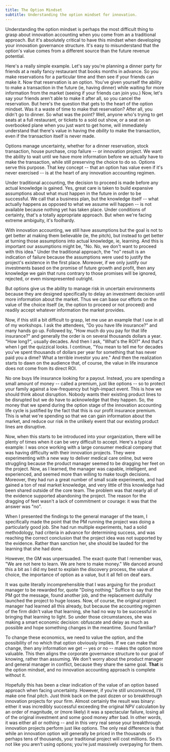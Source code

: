 ```yaml
---
title: The Option Mindset
subtitle: Understanding the option mindset for innovation.
---
```


Understanding the option mindset is perhaps the most difficult thing to grasp about innovation accounting when you come from an a traditional approach. But it's absolutely critical to have this mindset when developing your innovation governance structure.  It's easy to misunderstand that the option's value comes from a different source than the future revenue potential.

Here's a really simple example. Let's say you're planning a dinner party for friends at a really fancy restaurant that books months in advance. So you make reservations for a particular time and then see if your friends can make it. Now that reservation is an option. You've given yourself the ability to make a transaction in the future (ie, having dinner) while waiting for more information from the market (seeing if your friends can join you.)  Now, let's say your friends aren't able to make it after all, so you cancel the reservation. But here's the question that gets to the heart of the option mindset. Was it a waste of time to make that reservation? After all, you didn't go to dinner. So what was the point? Well, anyone who's trying to get seats at a full restaurant, or tickets to a sold out show, or a seat on an overbooked plane when you just want to get home, will immediately understand that there's value in having the *ability* to make the transaction, even if the transaction itself is never made.

Options manage uncertainty,  whether for a dinner reservation, stock transaction, house purchase, crop failure -- or innovation project. We want the ability to wait until we have more information before we actually have to make the transaction, while still preserving the choice to do so. Options serve this purpose. That key concept -- that an option has value even if it's never exercised -- is at the heart of any innovation accounting regimen.

Under traditional accounting, the decision to proceed is made before any actual knowledge is gained. Yes, great care is taken to build expansive assumptions about what must happen in the future in order to be successful. We call that a business plan, but the knowledge itself -- what actually happens as opposed to what we assume will happen -- is not available because nothing yet has taken place. Under conditions of certainty, that's a totally appropriate approach. But when we're facing extreme ambiguity, it's foolhardy.

With innovation accounting, we still have assumptions but the goal is not to get better at making them believable (ie, the pitch), but instead to get better at turning those assumptions into actual knowledge, ie, learning. And this is important our assumptions might be, "No. No, we don't want to proceed with this idea." Under the traditional approach, the "no" result is an indication of failure because the assumptions were used to justify the project's existence in the first place. Moreover, if we only justify our investments based on the promise of future growth and profit, then any knowledge we gain that runs contrary to those promises will be ignored, rejected, or even misrepresented outright.

But options give us the ability to manage risk in uncertain environments because they are designed specifically to delay an investment decision until more information about the market. Thus we can base our efforts on the value of the choice itself (ie, the option to proceed or not proceed) and readily accept whatever information the market provides.

Now, if this still a  bit difficult to grasp, let me use an example that I use in all of my workshops. I ask the attendees, "Do you have life insurance?" and many hands go up. Followed by, "How much do you pay for that life insurance?" and generally the order is on several thousands dollars a year. "How long?", usually decades.  And then I ask, "What's the ROI?" And that's when I get the quizzical looks. I continue, "You mean to tell me for decades you've spent thousands of dollars per year for something that has never paid you a dime?  What a terrible investor you are." And then the realization starts to dawn on the audience that, of course, the value in life insurance does not come from its direct ROI.

No one buys life insurance looking for a payout.  Instead, you are spending a small amount of money -- called a premium, just like options -- so to protect your family against a low-frequency but high-impact event.  This is how we should think about disruption. Nobody wants their existing product lines to be disrupted but we do have to acknowledge that they happen. So, the money that we spend during the option stage of the innovation accounting life cycle is justified by the fact that this is our profit insurance premium. This is what we're spending so that we can gain information about the market, and reduce our risk in the unlikely event that our existing product lines are disruptive.

Now, when this starts to be introduced into your organization, there will be plenty of times when it can be very difficult to accept. Here's a typical example: I was once working with a large consumer medical company that was having difficulty with their innovation projects. They were experimenting with a new way to deliver medical care online, but were struggling because the product manager seemed to be dragging her feet on the project. Now, as I learned, the manager was capable, intelligent, and experienced, and seemed more than willing to make tough decisions. Moreover, they had run a great number of small scale experiments, and had gained a ton of real market knowledge, and very little of this knowledge had been shared outside of the core team. The problem was that nearly all of the evidence supported abandoning the project. The reason for the dragging of feet wasn't a lack of commitment or courage: it was that the answer was "no".

When I presented the findings to the general manager of the team, I specifically made the point that the PM running the project was doing a particularly good job. She had run multiple experiments, had a solid methodology, had criteria in advance for determining success, and was reaching the correct conclusion that the project idea was not supported by the evidence. Rather than sanction her, she should be lauded for the learning that she had done.

However, the GM was unpersuaded. The exact quote that I remember was, "We are not here to learn. We are here to make money." We danced around this a bit as I did my best to explain the discovery process, the value of choice, the importance of option as a value, but it all fell on deaf ears.

It was quite literally incomprehensible that I was arguing for the product manager to be rewarded for, quote "Doing nothing." Suffice to say that the PM got the message, found another job, and the replacement dutifully launched the project to huge losses. Now, of course, the original project manager had learned all this already,  but because the accounting regimen of the firm didn't value that learning, she had no way to be successful in bringing that learning to light. So under those circumstances, she was making a smart economic decision: obfuscate and delay as much as possible and hope something changes in the meantime.  Sound familiar?

To change these economics, we need to value the option, and the possibility of no which that option obviously implies. If we can make that change, then any information we get -- yes *or* no -- makes the option more valuable.  This then aligns the corporate governance structure to our goal of knowing, rather than assuming.  We don't worry about the product manager and general manager in conflict, because they share the same goal.  **That** is the option mindset, and no innovation accounting approach is complete without it.

Hopefully this has been a clear indication of the value of an option based approach when facing uncertainty.  However, if you’re still unconvinced, I’ll  make one final pitch.  Just think back on the past dozen or so breakthrough innovation projects for your firm.  Almost certainly the result was binary: either it was incredibly successful exceeding the original NPV calculation by an order of magnitude, or (more likely) it was a spectacular failure, losing all of the original investment and some good money after bad.  In other words, it was either all or nothing -- and in this very real sense your breakthrough innovation projects perform just like options.  The only real difference is that while an innovation option will generally be priced in the thousands or perhaps tens of thousands, your traditional project will cost millions.  So it’s not like you aren’t using options; you’re just massively overpaying for them.
